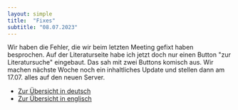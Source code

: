 ```yaml
---
layout: simple
title:  "Fixes"
subtitle: "08.07.2023"
---
```


Wir haben die Fehler, die wir beim letzten Meeting gefixt haben besprochen. Auf der Literaturseite habe ich jetzt doch nur einen Button "zur Literatursuche" eingebaut. Das sah mit zwei Buttons komisch aus. Wir machen nächste Woche noch ein inhaltliches Update und stellen dann am 17.07. alles auf den neuen Server.

- [Zur Übersicht in deutsch](https://lucascranach.org/de/intern/search/)
- [Zur Übersicht in englisch](https://lucascranach.org/en/intern/search/)
